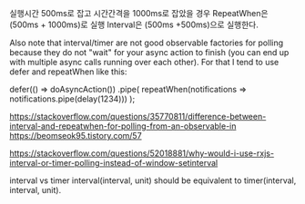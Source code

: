 실행시간 500ms로 잡고 시간간격을 1000ms로 잡았을 경우
RepeatWhen은 (500ms + 1000ms)로 실행
Interval은 (500ms +500ms)으로 실행한다.


Also note that interval/timer are not good observable factories for polling because they do not "wait" for your async action to finish (you can end up with multiple async calls running over each other). For that I tend to use defer and repeatWhen like this:

defer(() => doAsyncAction())
  .pipe(
    repeatWhen(notifications => notifications.pipe(delay(1234)))
  );

https://stackoverflow.com/questions/35770811/difference-between-interval-and-repeatwhen-for-polling-from-an-observable-in
https://beomseok95.tistory.com/57

https://stackoverflow.com/questions/52018881/why-would-i-use-rxjs-interval-or-timer-polling-instead-of-window-setinterval

interval vs timer
interval(interval, unit) should be equivalent to timer(interval, interval, unit).

